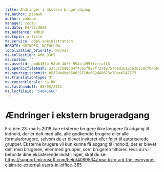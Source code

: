 ```yaml
---
title: Ændringer i ekstern brugeradgang
ms.author: pebaum
author: pebaum
manager: scotv
ms.date: 04/21/2020
ms.audience: Admin
ms.topic: article
ms.service: o365-administration
ROBOTS: NOINDEX, NOFOLLOW
localization_priority: Normal
ms.collection: Adm_O365
ms.custom: ''
ms.assetid: abdb45fb-93b0-4df9-994d-b997fcfcaff5
ms.openlocfilehash: a3c3ccbd8dd4f43a5f927f727e8757ded3612c630158cf045b4e6c0f93bb75ad
ms.sourcegitcommit: b5f7da89a650d2915dc652449623c78be6247175
ms.translationtype: MT
ms.contentlocale: da-DK
ms.lasthandoff: 08/05/2021
ms.locfileid: "54045666"
---
```

# <a name="changes-to-external-user-access"></a>Ændringer i ekstern brugeradgang

Fra den 23. marts 2018 kan eksterne brugere ikke længere få adgang til indhold, der er delt med alle, alle godkendte brugere eller alle formularbrugere, selvom de er blevet inviteret eller føjet til autoriserede grupper. Eksterne brugere vil kun kunne få adgang til indhold, der er blevet delt med brugeren, eller med grupper, som brugeren tilhører. Hvis du vil beholde dine eksisterende indstillinger, skal du se: https://support.microsoft.com/help/4089534/how-to-grant-the-everyone-claim-to-external-users-in-office-365
  

